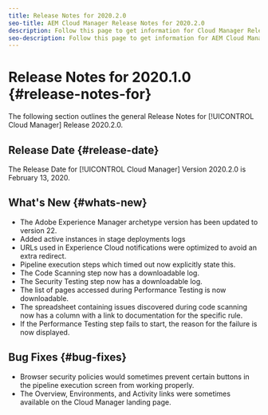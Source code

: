 ```yaml
---
title: Release Notes for 2020.2.0
seo-title: AEM Cloud Manager Release Notes for 2020.2.0
description: Follow this page to get information for Cloud Manager Release 2020.2.0
seo-description: Follow this page to get information for AEM Cloud Manager Release 2020.2.0
---
```

# Release Notes for 2020.1.0 {#release-notes-for}

The following section outlines the general Release Notes for [!UICONTROL Cloud Manager] Release 2020.2.0.

## Release Date {#release-date}

The Release Date for [!UICONTROL Cloud Manager] Version 2020.2.0 is February 13, 2020.

## What's New {#whats-new}

* The Adobe Experience Manager archetype version has been updated to version 22.
* Added active instances in stage deployments logs
* URLs used in Experience Cloud notifications were optimized to avoid an extra redirect.
* Pipeline execution steps which timed out now explicitly state this.
* The Code Scanning step now has a downloadable log.
* The Security Testing step now has a downloadable log.
* The list of pages accessed during Performance Testing is now downloadable.
* The spreadsheet containing issues discovered during code scanning now has a column with a link to documentation for the specific rule.
* If the Performance Testing step fails to start, the reason for the failure is now displayed.

## Bug Fixes {#bug-fixes}

* Browser security policies would sometimes prevent certain buttons in the pipeline execution screen from working properly.
* The Overview, Environments, and Activity links were sometimes available on the Cloud Manager landing page.
